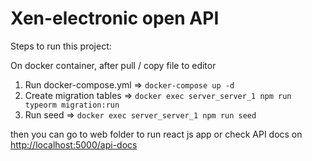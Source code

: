 # Xen-electronic open API

Steps to run this project:

On docker container, after pull / copy file to editor

1. Run docker-compose.yml => `docker-compose up -d`
2. Create migration tables => `docker exec server_server_1 npm run typeorm migration:run`
3. Run seed => `docker exec server_server_1 npm run seed`

then you can go to web folder to run react js app or check API docs on [http://localhost:5000/api-docs](http://localhost:5000/api-docs)

